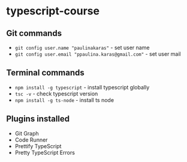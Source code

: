 # typescript-course

## Git commands
- `git config user.name "paulinakaras"` - set user name
- `git config user.email "ppaulina.karas@gmail.com"` - set user mail

## Terminal commands
- `npm install -g typescript` - install typescript globally
- `tsc -v` - check typescript version
- `npm install -g ts-node` - install ts node

## Plugins installed
- Git Graph
- Code Runner
- Prettify TypeScript
- Pretty TypeScript Errors
